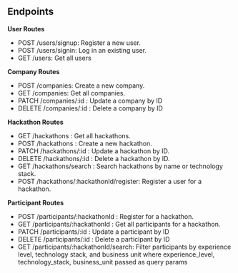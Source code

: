 ## Endpoints

**User Routes**

- POST /users/signup: Register a new user.  
- POST /users/signin: Log in an existing user.  
- GET /users: Get all users  

**Company Routes**

- POST /companies: Create a new company.  
- GET /companies: Get all companies.  
- PATCH /companies/:id : Update a company by ID   
- DELETE /companies/:id : Delete a company by ID   

**Hackathon Routes**

- GET /hackathons : Get all hackathons.
- POST /hackathons : Create a new hackathon.
- PATCH /hackathons/:id : Update a hackathon by ID.
- DELETE /hackathons/:id : Delete a hackathon by ID.
- GET /hackathons/search : Search hackathons by name or technology stack.
- POST /hackathons/:hackathonId/register: Register a user for a hackathon. 

**Participant Routes**

- POST /participants/:hackathonId : Register for a hackathon.  
- GET /participants/:hackathonId : Get all participants for a hackathon.  
- PATCH /participants/:id : Update a participant by ID  
- DELETE /participants/:id : Delete a participant by ID  
- GET /participants/:hackathonId/search: Filter participants by experience level, technology stack, and business unit where experience_level, technology_stack, business_unit passed as query params
